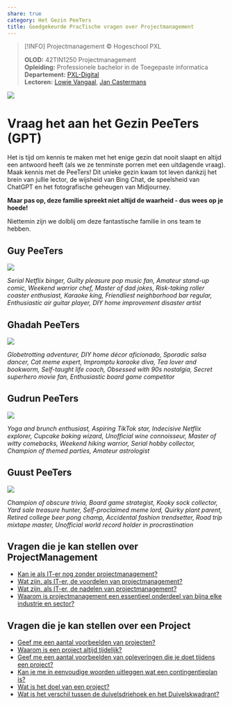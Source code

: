 ```yaml
---  
share: true  
category: Het Gezin PeeTers  
title: Goedgekeurde PracTische vragen over Projectmanagement  
---  
```

> [!INFO] Projectmanagement © Hogeschool PXL  
>   
> **OLOD:** 42TIN1250 Projectmanagement  
> **Opleiding:** Professionele bachelor in de Toegepaste informatica  
> **Departement:** [PXL-Digital](https://www.pxl.be/digital)   
> **Lectoren:** [Lowie Vangaal](https://www.linkedin.com/in/lowievangaal/), [Jan Castermans](https://www.linkedin.com/in/jancastermans/)  
  
![](https://i.imgur.com/j1ZCLjO.png)  
# Vraag het aan het Gezin PeeTers (GPT)  
  
Het is tijd om kennis te maken met het enige gezin dat nooit slaapt en altijd een antwoord heeft (als we ze tenminste porren met een uitdagende vraag). Maak kennis met de PeeTers! Dit unieke gezin kwam tot leven dankzij het brein van jullie lector, de wijsheid van Bing Chat, de speelsheid van ChatGPT en het fotografische geheugen van Midjourney.   
  
**Maar pas op, deze familie spreekt niet altijd de waarheid - dus wees op je hoede!**   
  
Niettemin zijn we dolblij om deze fantastische familie in ons team te hebben.  
  
## Guy PeeTers  
  
![](https://i.imgur.com/WpcbdOP.jpg)  
	  
*Serial Netflix binger, Guilty pleasure pop music fan, Amateur stand-up comic, Weekend warrior chef, Master of dad jokes, Risk-taking roller coaster enthusiast, Karaoke king, Friendliest neighborhood bar regular, Enthusiastic air guitar player, DIY home improvement disaster artist*  
  
## Ghadah PeeTers  
  
![](https://i.imgur.com/fECh8oa.jpg)  
  
*Globetrotting adventurer, DIY home décor aficionado, Sporadic salsa dancer, Cat meme expert, Impromptu karaoke diva, Tea lover and bookworm, Self-taught life coach, Obsessed with 90s nostalgia, Secret superhero movie fan, Enthusiastic board game competitor*  
  
## Gudrun PeeTers  
  
![](https://i.imgur.com/q5kOaEI.jpg)  
  
*Yoga and brunch enthusiast, Aspiring TikTok star, Indecisive Netflix explorer, Cupcake baking wizard, Unofficial wine connoisseur, Master of witty comebacks, Weekend hiking warrior, Serial hobby collector, Champion of themed parties, Amateur astrologist*  
  
## Guust PeeTers  
  
![](https://i.imgur.com/WLxt6mg.jpg)  
  
*Champion of obscure trivia, Board game strategist, Kooky sock collector, Yard sale treasure hunter, Self-proclaimed meme lord, Quirky plant parent, Retired college beer pong champ, Accidental fashion trendsetter, Road trip mixtape master, Unofficial world record holder in procrastination*  
  
  
## Vragen die je kan stellen over ProjectManagement  
  
- [Kan je als IT-er nog zonder projectmanagement?](https://chat.openai.com/?q=Kan%20je%20als%20IT-er%20nog%20zonder%20projectmanagement%3F)   
- [Wat zijn, als IT-er, de voordelen van projectmanagement?](https://chat.openai.com/?q=Wat%20zijn%2C%20als%20IT-er%2C%20de%20voordelen%20van%20projectmanagement%3F)  
- [Wat zijn, als IT-er, de nadelen van projectmanagement?](https://chat.openai.com/?q=Wat%20zijn%2C%20als%20IT-er%2C%20de%20nadelen%20van%20projectmanagement%3F)  
- [Waarom is projectmanagement een essentieel onderdeel van bijna elke industrie en sector?](https://chat.openai.com/?q=Waarom%20is%20projectmanagement%20een%20essentieel%20onderdeel%20van%20bijna%20elke%20industrie%20en%20sector%3F)  
  
## Vragen die je kan stellen over een Project  
  
- [Geef me een aantal voorbeelden van projecten?](https://chat.openai.com/?q=Geef%20me%20een%20aantal%20voorbeelden%20van%20projecten%3F)  
- [Waarom is een project altijd tijdelijk?](https://chat.openai.com/?q=Waarom%20is%20een%20project%20altijd%20tijdelijk%3F)  
- [Geef me een aantal voorbeelden van opleveringen die je doet tijdens een project?](https://chat.openai.com/?q=Geef%20me%20een%20aantal%20voorbeelden%20van%20opleveringen%20die%20je%20doet%20tijdens%20een%20project%3F)  
- [Kan je me in eenvoudige woorden uitleggen wat een contingentieplan is?](https://chat.openai.com/?q=Kan%20je%20me%20in%20eenvoudige%20woorden%20uitleggen%20wat%20een%20contingentieplan%20is%3F)  
- [Wat is het doel van een project?](https://chat.openai.com/?q=Wat%20is%20het%20doel%20van%20een%20project%3F)  
- [Wat is het verschil tussen de duivelsdriehoek en het Duivelskwadrant?](https://chat.openai.com/?q=Wat%20is%20het%20verschil%20tussen%20de%20duivelsdriehoek%20en%20het%20Duivelskwadrant%3F)  
